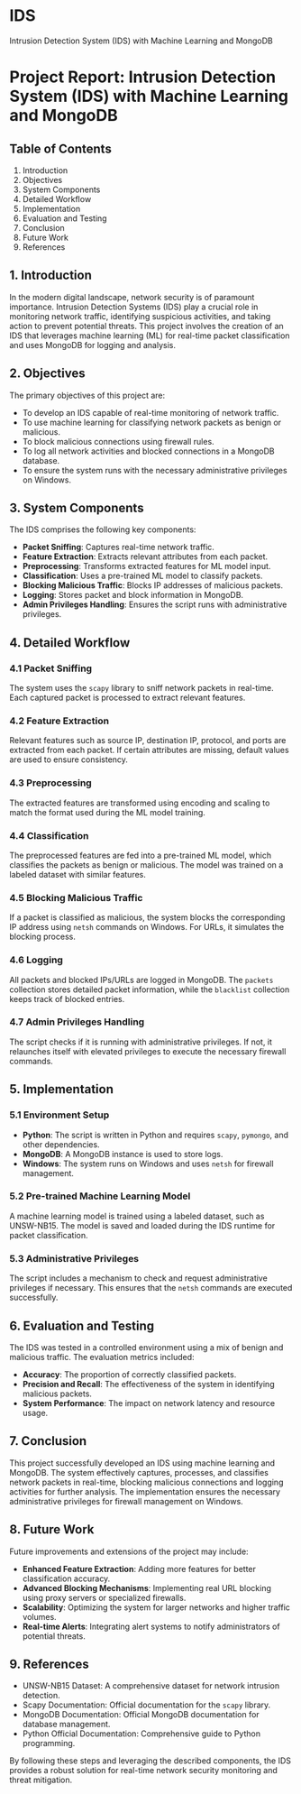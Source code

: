 # IDS
Intrusion Detection System (IDS) with Machine Learning and MongoDB
# Project Report: Intrusion Detection System (IDS) with Machine Learning and MongoDB

## Table of Contents
1. Introduction
2. Objectives
3. System Components
4. Detailed Workflow
5. Implementation
6. Evaluation and Testing
7. Conclusion
8. Future Work
9. References

## 1. Introduction

In the modern digital landscape, network security is of paramount importance. Intrusion Detection Systems (IDS) play a crucial role in monitoring network traffic, identifying suspicious activities, and taking action to prevent potential threats. This project involves the creation of an IDS that leverages machine learning (ML) for real-time packet classification and uses MongoDB for logging and analysis.

## 2. Objectives

The primary objectives of this project are:
- To develop an IDS capable of real-time monitoring of network traffic.
- To use machine learning for classifying network packets as benign or malicious.
- To block malicious connections using firewall rules.
- To log all network activities and blocked connections in a MongoDB database.
- To ensure the system runs with the necessary administrative privileges on Windows.

## 3. System Components

The IDS comprises the following key components:
- **Packet Sniffing**: Captures real-time network traffic.
- **Feature Extraction**: Extracts relevant attributes from each packet.
- **Preprocessing**: Transforms extracted features for ML model input.
- **Classification**: Uses a pre-trained ML model to classify packets.
- **Blocking Malicious Traffic**: Blocks IP addresses of malicious packets.
- **Logging**: Stores packet and block information in MongoDB.
- **Admin Privileges Handling**: Ensures the script runs with administrative privileges.

## 4. Detailed Workflow

### 4.1 Packet Sniffing
The system uses the `scapy` library to sniff network packets in real-time. Each captured packet is processed to extract relevant features.

### 4.2 Feature Extraction
Relevant features such as source IP, destination IP, protocol, and ports are extracted from each packet. If certain attributes are missing, default values are used to ensure consistency.

### 4.3 Preprocessing
The extracted features are transformed using encoding and scaling to match the format used during the ML model training.

### 4.4 Classification
The preprocessed features are fed into a pre-trained ML model, which classifies the packets as benign or malicious. The model was trained on a labeled dataset with similar features.

### 4.5 Blocking Malicious Traffic
If a packet is classified as malicious, the system blocks the corresponding IP address using `netsh` commands on Windows. For URLs, it simulates the blocking process.

### 4.6 Logging
All packets and blocked IPs/URLs are logged in MongoDB. The `packets` collection stores detailed packet information, while the `blacklist` collection keeps track of blocked entries.

### 4.7 Admin Privileges Handling
The script checks if it is running with administrative privileges. If not, it relaunches itself with elevated privileges to execute the necessary firewall commands.

## 5. Implementation

### 5.1 Environment Setup
- **Python**: The script is written in Python and requires `scapy`, `pymongo`, and other dependencies.
- **MongoDB**: A MongoDB instance is used to store logs.
- **Windows**: The system runs on Windows and uses `netsh` for firewall management.

### 5.2 Pre-trained Machine Learning Model
A machine learning model is trained using a labeled dataset, such as UNSW-NB15. The model is saved and loaded during the IDS runtime for packet classification.

### 5.3 Administrative Privileges
The script includes a mechanism to check and request administrative privileges if necessary. This ensures that the `netsh` commands are executed successfully.

## 6. Evaluation and Testing

The IDS was tested in a controlled environment using a mix of benign and malicious traffic. The evaluation metrics included:
- **Accuracy**: The proportion of correctly classified packets.
- **Precision and Recall**: The effectiveness of the system in identifying malicious packets.
- **System Performance**: The impact on network latency and resource usage.

## 7. Conclusion

This project successfully developed an IDS using machine learning and MongoDB. The system effectively captures, processes, and classifies network packets in real-time, blocking malicious connections and logging activities for further analysis. The implementation ensures the necessary administrative privileges for firewall management on Windows.

## 8. Future Work

Future improvements and extensions of the project may include:
- **Enhanced Feature Extraction**: Adding more features for better classification accuracy.
- **Advanced Blocking Mechanisms**: Implementing real URL blocking using proxy servers or specialized firewalls.
- **Scalability**: Optimizing the system for larger networks and higher traffic volumes.
- **Real-time Alerts**: Integrating alert systems to notify administrators of potential threats.

## 9. References

- UNSW-NB15 Dataset: A comprehensive dataset for network intrusion detection.
- Scapy Documentation: Official documentation for the `scapy` library.
- MongoDB Documentation: Official MongoDB documentation for database management.
- Python Official Documentation: Comprehensive guide to Python programming. 

By following these steps and leveraging the described components, the IDS provides a robust solution for real-time network security monitoring and threat mitigation.
